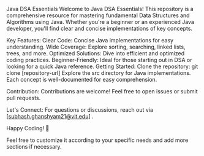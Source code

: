 Java DSA Essentials
Welcome to Java DSA Essentials! This repository is a comprehensive resource for mastering fundamental Data Structures and Algorithms using Java. Whether you're a beginner or an experienced Java developer, you'll find clear and concise implementations of key concepts.

Key Features:
Clear Code: Concise Java implementations for easy understanding.
Wide Coverage: Explore sorting, searching, linked lists, trees, and more.
Optimized Solutions: Dive into efficient and optimized coding practices.
Beginner-Friendly: Ideal for those starting out in DSA or looking for a quick Java reference.
Getting Started:
Clone the repository: git clone [repository-url]
Explore the src directory for Java implementations.
Each concept is well-documented for easy comprehension.


Contribution:
Contributions are welcome! Feel free to open issues or submit pull requests.


Let's Connect:
For questions or discussions, reach out via [subhash.ghanshyam21@vit.edu] .

Happy Coding! 🚀

Feel free to customize it according to your specific needs and add more sections if necessary.
